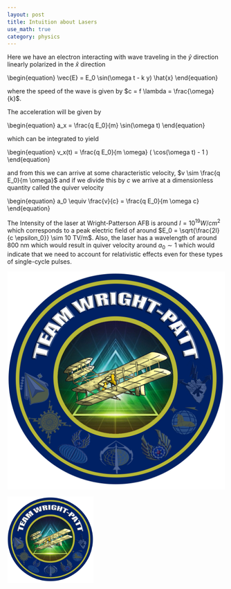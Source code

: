 ```yaml
---
layout: post
title: Intuition about Lasers
use_math: true
category: physics
---
```


Here we have an electron interacting with wave traveling in the $\hat{y}$ direction linearly polarized in the $\hat{x}$ direction

\begin{equation}
  \vec{E} = E_0 \sin(\omega t - k y) \hat{x}
\end{equation}

<p style="text-align:center;">
<script type="text/tikz">
  \begin{tikzpicture}
    \draw[ultra thick, red] (0,0) cos(1, 1) sin (2,2) cos(3, 1) sin(4, 0);
    \draw[<->] (0,-.2) -- node[anchor=north] {$\lambda$} (4,-.2);
    \draw[->] (5, 1) -- node[anchor = north] {$v$} (8, 1);
    \draw[black, shading=ball, ball color=yellow] (10, 1) circle(.1) node[anchor = north] {$q$};
\end{tikzpicture}
</script>
</p>

where the speed of the wave is given by $c = f \lambda = \frac{\omega}{k}$. 

The acceleration will be given by 

\begin{equation}
  a_x = \frac{q E_0}{m} \sin(\omega t)
\end{equation}
  
 which can be integrated to yield
  
\begin{equation}
  v_x(t) = \frac{q E_0}{m \omega} \( \cos(\omega t) - 1 \)
\end{equation}
  
and from this we can arrive at some characteristic velocity, $v \sim \frac{q E_0}{m \omega}$ and if we divide this by $c$ we arrive at a dimensionless quantity called the quiver velocity
  
\begin{equation}
  a_0 \equiv \frac{v}{c} = \frac{q E_0}{m \omega c}
\end{equation}
  
The Intensity of the laser at Wright-Patterson AFB is around $I = 10^{19} W/cm^2$ which corresponds to a peak electric field of around $E_0 = \sqrt{\frac{2I}{c \epsilon_0}} \sim 10 TV/m$. Also, the laser has a wavelength of around $800$ nm which would result in quiver velocity around $a_0 \sim 1$ which would indicate that we need to account for relativistic effects even for these types of single-cycle pulses.
  
![](../images/WPAFB.jpg)
  
<img src="../images/WPAFB.jpg" width="200" height="200"/>



